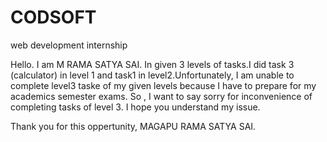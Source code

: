 # CODSOFT
web development internship

Hello. I am M RAMA SATYA SAI. In given 3 levels of tasks.I did task 3 (calculator) in level 1 and task1 in level2.Unfortunately, I am unable to complete level3 taske of my given levels because I have to prepare for my academics semester exams. So , I want to say sorry for inconvenience of completing tasks of level 3. I hope you understand my issue.


Thank you for this oppertunity,
MAGAPU RAMA SATYA SAI.
